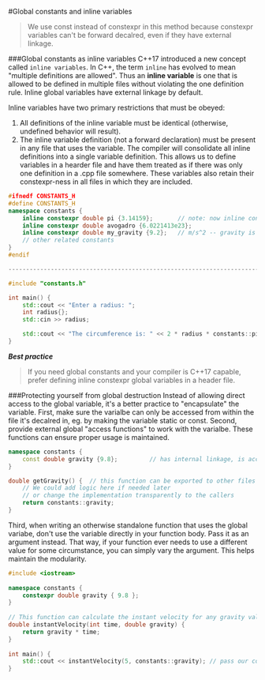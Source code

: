 #Global constants and inline variables
> We use const instead of constexpr in this method because constexpr variables can't be forward decalred, even if they have external linkage.

###Global constants as inline variables
C++17 introduced a new concept called `inline variables`. In C++, the term `inline` has evolved to mean "multiple definitions are allowed". Thus an **inline variable** is one that is allowed to be defined in multiple files without violating the one definition rule. Inline global variables have external linkage by default.

Inline variables have two primary restrictions that must be obeyed:
1. All definitions of the inline variable must be identical (otherwise, undefined behavior will result).
2. The inline variable definition (not a forward declaration) must be present in any file that uses the variable.
The compiler will consolidate all inline definitions into a single variable definition. This allows us to define variables in a hearder file and have them treated as if there was only one definition in a .cpp file somewhere. These variables also retain their constexpr-ness in all files in which they are included.

```cpp
#ifnedf CONSTANTS_H
#define CONSTANTS_H
namespace constants {
    inline constexpr double pi {3.14159};       // note: now inline constexpr
    inline constexpr double avogadro {6.0221413e23};
    inline constexpr double my_gravity {9.2};   // m/s^2 -- gravity is light on this planet
    // other related constants
}
#endif

---------------------------------------------------------------------------------------------

#include "constants.h"

int main() {
    std::cout << "Enter a radius: ";
    int radius{};
    std::cin >> radius;

    std::cout << "The circumference is: " << 2 * radius * constants::pi;
}
```

***Best practice***
> If you need global constants and your compiler is C++17 capable, prefer defining inline constexpr global variables in a header file.

###Protecting yourself from global destruction
Instead of allowing direct access to the global variable, it's a better practice to "encapsulate" the variable. First, make sure the varialbe can only be accessed from within the file it's decalred in, eg. by making the variable static or const. Second, provide external global "access functions" to work with the varialbe. These functions can ensure proper usage is maintained.
```cpp
namespace constants {
    const double gravity {9.8};         // has internal linkage, is accessible only by this file.
}

double getGravity() {  // this function can be exported to other files to access the global outside of this file
    // We could add logic here if needed later
    // or change the implementation transparently to the callers
    return constants::gravity;
}
```
Third, when writing an otherwise standalone function that uses the global variabe, don't use the variable directly in your function body. Pass it as an argument instead. That way, if your function ever needs to use a different value for some circumstance, you can simply vary the argument. This helps maintain the modularity.
```cpp
#include <iostream>
 
namespace constants {
    constexpr double gravity { 9.8 };
}
 
// This function can calculate the instant velocity for any gravity value (more useful)
double instantVelocity(int time, double gravity) {
    return gravity * time;
}
 
int main() {
    std::cout << instantVelocity(5, constants::gravity); // pass our constant to the function as a parameter
}
```
